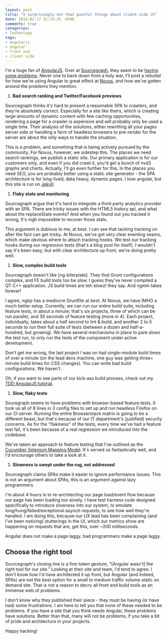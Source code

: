 ```yaml
---
layout: post
title: "5 surprisingly not that painful things about client-side JS"
date: 2014-02-17 22:33:25 -0500
comments: true
categories: 
- Technology
tags:
- angularjs
- angular
- front end
- client side
---
```


I'm a huge fan of [AngularJS][angularjs]. Over at [Sourcegraph][sourcegraph],
they seem to be [having some problems][switching]. Never one to back down from a
holy war, I'll post a rebuttal for how we're using Angular to great effect at
[Novus][novus], and how we've gotten around the problems they mention.

1. **Bad search ranking and Twitter/Facebook previews**

Sourcegraph thinks it's hard to present a reasonable SPA to crawlers, and
they're absolutely correct. Especially for a site like theirs, which is creating
large amounts of dynamic content with few caching opportunities, rendering a
page for a crawler is expensive and will probably only be used a single time.
Their analysis of the solutions, either rewritting all your pages server side or
handling a farm of headless browsers to pre-render for the server are about the
only ways to handle the situation.

This is a problem, and something that is being actively pursued by the
community. For Novus, however, we sidestep this. The places we need search
rankings, we publish a static site. Our primary application is for our customers
only, and even if you did crawl it, you'd get a bunch of nvd3 graphs and charts.
Actually, I'll go even further for this. In the places you need SEO, you are
probably better using a static site generator - the SPA architecture is for
long-lived, data heavy, dynamic pages. I love angular, but this site is run on
[Jekyll][jekyll].

1. **Flaky stats and monitoring**

Sourcegraph argue that it's hard to integrate a third-party analytics provider
with an SPA. There are tricky issues with the HTML5 history api, and what about
the replaceState events? And when you found out you tracked it wrong, it's nigh
impossible to recover those stats.

This argument is dubious to me, at best. I can see that tacking tracking on
after the fact can get tricky. At Novus, we've got very clear eventing seams,
which make obvious where to attach tracking hooks. We test our tracking hooks
during our regression tests (that's a blog post for itself). I wouldn't say it's
been easy, but with clear architecture up front, we're doing pretty well.

1. **Slow, complex build tools**

Sourcegraph doesn't like [ng-bilerplate]. They find Grunt configurations
complex, and FE build tools too be slow. I guess they've never compiled a QT C++
application. JS build times are teh slowz! they say. And ngmin takes forever!

I agree, ngbp has a mediocre Gruntfile at best. At Novus, we have IMHO a much
better setup. Currently, we can run our entire build suite, including feature
tests, in about a minute; that's six projects, three of which can be run
parallel, and 30 seconds of feature testing (more in 4). Each project,
individually, takes about a half second to lint & build, and another 2 to 5
seconds to run their full suite of tests (between a dozen and half-a-hundred,
but growing). We have several mechanisms in place to pare down the test run, to
only run the tests of the component under active development.

Don't get me wrong, the last project I was on had single-module build times of
over a minute (on the lead devs machine, one guy was getting three+ minute build
times for CSS changes). You can write bad build configurations. We haven't.

Oh, if you want to see parts of our kick-ass build process, check out my [TDD
AngularJS tutorial][tdd-angular].

1. **Slow, flaky tests**

Souregraph seems to have problems with browser-based feature tests. It took us
all of 8 lines in 3 config files to set up and run headless Firefox on our CI
server. Running the entire Browserstack matrix is going to be a different beast,
but that's because of our IT department's (justified) security concerns. As for
the "flakiness" of the tests, every time we've had a feature test fail, it's
been because of a real regression we introduced into the codebase.

We've taken an approach to feature testing that I've outlined as the [Cucumber
Selenium Mapping Model][csmm]. It's served us fantastically well, and I'd
encourage others to take a look at it.

1. **Slowness is swept under the rug, not addressed**

Sourcegraph claims SPAs make it easier to ignore performance issues. This is not
an argument about SPAs, this is an argument against lazy programmers.

I'm about 4 hours in to re-architecting our page load/event flow because our
page has been loading too slowly. I have test harness code designed specifically
to introduce slowness into our system, to emulate long/hung/failed/exceptional
asynch requests, to see how well they're handled. I am doing this, because our
UX lead has been complaining (and I've been noticing) stutterings in the UI,
which our metrics show are happening on requests that are, get this, over ~200
milliseconds.

Angular does not make a page laggy, bad programmers make a page laggy.

## Choose the right tool

Sourcegraph's closing line is a fine token gesture, "[Angular wasn't] the right
tool for our site." Looking at their site and team, I'd tend to agree. I don't
know how I'd have architected it up front, but Angular (and indeed, SPAs) are
not the best option for a small to medium traffic volume static on demand site.
That is not a reason to decry all front end build tools as an immense web of
problems.

I don't know why they published their piece - they must be having (or have had)
some frustrations. I am here to tell you that none of these needed to be
problems. If you have a site that you think needs Angular, these problems have
solutions. Better than that, many will not be problems, if you take a bit of
pride and architecture in your projects.

Happy hacking!

[angularjs]: [http://angularjs.org/]
[sourcegraph]: https://sourcegraph.com/
[switching]: https://sourcegraph.com/blog/switching-from-angularjs-to-server-side-html
[novus]: http://novus.com
[jekyll]: [http://jekyllrb.com/]
[csmm]: http://davidsouther.com/2014/01/cucumber-selenium-mappings-model/
[tdd-angular]: http://davidsouther.com/tdd-angular/
